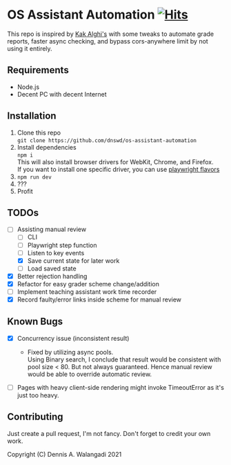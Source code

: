 # OS Assistant Automation [![Hits](https://hits.seeyoufarm.com/api/count/incr/badge.svg?url=https%3A%2F%2Fgithub.com%2Fdnswd%2Fos-assistant-automation&count_bg=%2379C83D&title_bg=%23555555&icon=&icon_color=%23E7E7E7&title=%F0%9F%91%80&edge_flat=false)](https://hits.seeyoufarm.com)

This repo is inspired by [Kak Alghi's](https://github.com/darklordace/os-assistant-automation)
with some tweaks to automate grade reports, faster async checking, and bypass cors-anywhere limit by 
not using it entirely.

## Requirements
- Node.js
- Decent PC with decent Internet

## Installation
1. Clone this repo  
   `git clone https://github.com/dnswd/os-assistant-automation`
2. Install dependencies  
   `npm i`  
    This will also install browser drivers for WebKit, Chrome, and Firefox.  
    If you want to install one specific driver, you can use [playwright flavors](https://github.com/microsoft/playwright/issues/812#issuecomment-581501050)
3. `npm run dev`
4. ???
5. Profit

## TODOs
- [ ] Assisting manual review
  - [ ] CLI
  - [ ] Playwright step function
  - [ ] Listen to key events
  - [X] Save current state for later work
  - [ ] Load saved state
- [X] Better rejection handling
- [X] Refactor for easy grader scheme change/addition
- [ ] Implement teaching assistant work time recorder
- [X] Record faulty/error links inside scheme for manual review

## Known Bugs
- [X] Concurrency issue (inconsistent result)
  - Fixed by utilizing async pools.  
    Using Binary search, I conclude that result would be consistent with pool size < 80.
    But not always guaranteed. Hence manual review would be able to override automatic review.

- [ ] Pages with heavy client-side rendering might invoke TimeoutError as it's just too heavy.

## Contributing
Just create a pull request, I'm not fancy. Don't forget to credit your own work.

Copyright (C) Dennis A. Walangadi 2021
